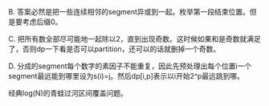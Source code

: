 B. 答案必然是把一些连续相邻的segment异或到一起。枚举第一段结束位置。但是要考虑后缀0。

C. 把所有数全部尽可能地一起除以2，直到出现奇数。这时候如果和是奇数就满足了，否则dp一下看是否可以partition，还可以的话就删掉一个奇数。

D. 分成的segment每个数字的素因子不能重复，因此先预处理出每个位置i一个segment最远能到哪里设为s(i)=j。然后dp[i,p]表示以i开始2^p最远跳到哪。

   经典log(N)的青蛙过河区间覆盖问题。
